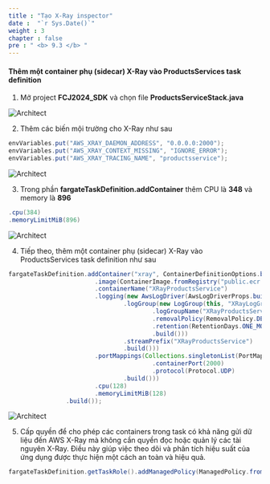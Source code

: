 ```yaml
---
title : "Tạo X-Ray inspector"
date :  "`r Sys.Date()`" 
weight : 3
chapter : false
pre : " <b> 9.3 </b> "
---
```


#### Thêm một container phụ (sidecar) X-Ray vào ProductsServices task definition

1. Mở project **FCJ2024_SDK** và chọn file **ProductsServiceStack.java**

![Architect](/images/9/addsidecar/01.png/?featherlight=false&width=60pc)

2. Thêm các biến mội trường cho X-Ray như sau

```java
envVariables.put("AWS_XRAY_DAEMON_ADDRESS", "0.0.0.0:2000");
envVariables.put("AWS_XRAY_CONTEXT_MISSING", "IGNORE_ERROR");
envVariables.put("AWS_XRAY_TRACING_NAME", "productsservice");
```
![Architect](/images/9/addsidecar/02.png/?featherlight=false&width=60pc)

3. Trong phần **fargateTaskDefinition.addContainer** thêm CPU là **348** và memory là **896**

```java
.cpu(384)
.memoryLimitMiB(896)
```

![Architect](/images/9/addsidecar/03.png/?featherlight=false&width=60pc)

4. Tiếp theo, thêm một container phụ (sidecar) X-Ray vào ProductsServices task definition như sau

```java
fargateTaskDefinition.addContainer("xray", ContainerDefinitionOptions.builder()
                        .image(ContainerImage.fromRegistry("public.ecr.aws/xray/aws-xray-daemon:latest"))
                        .containerName("XRayProductsService")
                        .logging(new AwsLogDriver(AwsLogDriverProps.builder()
                                .logGroup(new LogGroup(this, "XRayLogGroup", LogGroupProps.builder()
                                        .logGroupName("XRayProductsService")
                                        .removalPolicy(RemovalPolicy.DESTROY)
                                        .retention(RetentionDays.ONE_MONTH)
                                        .build()))
                                .streamPrefix("XRayProductsService")
                                .build()))
                        .portMappings(Collections.singletonList(PortMapping.builder()
                                        .containerPort(2000)
                                        .protocol(Protocol.UDP)
                                .build()))
                        .cpu(128)
                        .memoryLimitMiB(128)
                .build());
```
![Architect](/images/9/addsidecar/04.png/?featherlight=false&width=60pc)

5. Cấp quyền để cho phép các containers trong task có khả năng gửi dữ liệu đến AWS X-Ray mà không cần quyền đọc hoặc quản lý các tài nguyên X-Ray. Điều này giúp việc theo dõi và phân tích hiệu suất của ứng dụng được thực hiện một cách an toàn và hiệu quả.
   
```java
fargateTaskDefinition.getTaskRole().addManagedPolicy(ManagedPolicy.fromAwsManagedPolicyName("AWSXrayWriteOnlyAccess"));
```
